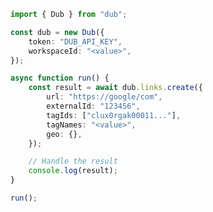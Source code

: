 <!-- Start SDK Example Usage [usage] -->
```typescript
import { Dub } from "dub";

const dub = new Dub({
    token: "DUB_API_KEY",
    workspaceId: "<value>",
});

async function run() {
    const result = await dub.links.create({
        url: "https://google/com",
        externalId: "123456",
        tagIds: ["clux0rgak00011..."],
        tagNames: "<value>",
        geo: {},
    });

    // Handle the result
    console.log(result);
}

run();

```
<!-- End SDK Example Usage [usage] -->